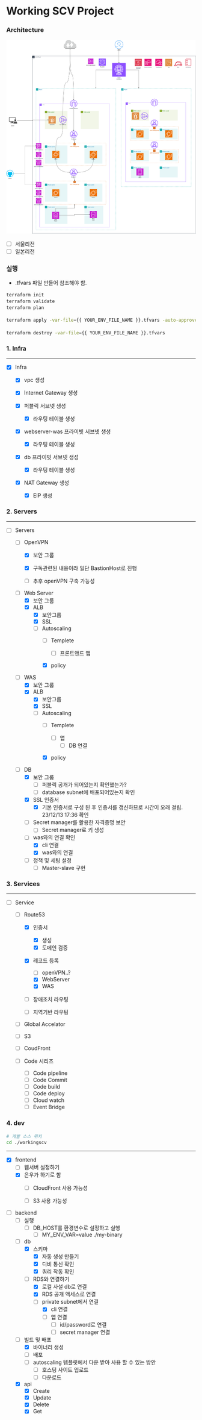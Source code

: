 # Working SCV Project

### Architecture
![](./images/architecture01.png)

- [ ] 서울리전
- [ ] 일본리전

### 실행
- .tfvars 파일 만들어 참조해야 함.
```sh
terraform init
terraform validate
terraform plan

terraform apply -var-file={{ YOUR_ENV_FILE_NAME }}.tfvars -auto-approve

terraform destroy -var-file={{ YOUR_ENV_FILE_NAME }}.tfvars
```

### 1. Infra
---
- [x] Infra


  - [x] vpc 생성


  - [x] Internet Gateway 생성


  - [x] 퍼블릭 서브넷 생성
    - [x] 라우팅 테이블 생성


  - [x] webserver-was 프라이빗 서브넷 생성
    - [x] 라우팅 테이블 생성


  - [x] db 프라이빗 서브넷 생성
    - [x] 라우팅 테이블 생성


  - [x] NAT Gateway 생성
    - [x] EIP 생성

### 2. Servers
---
- [ ] Servers


  - [ ] OpenVPN
    - [x] 보안 그룹
    - [x] 구독관련된 내용이라 일단 BastionHost로 진행
    - [ ] 추후 openVPN 구축 가능성


  - [ ] Web Server
    - [x] 보안 그룹
    - [x] ALB
        - [x] 보안그룹
        - [x] SSL
        - [ ] Autoscaling
            - [ ] Templete
              - [ ] 프론트앤드 앱
            - [x] policy


  - [ ] WAS
    - [x] 보안 그룹 
    - [x] ALB
        - [x] 보안그룹
        - [x] SSL
        - [ ] Autoscaling
            - [ ] Templete
              - [ ] 앱
                - [ ] DB 연결
            - [x] policy


  - [ ] DB
    - [x] 보안 그룹
      - [ ] 퍼블릭 공개가 되어있는지 확인했는가?
      - [ ] database subnet에 배포되어있는지 확인
    - [x] SSL 인증서
      - [x] 기본 인증서로 구성 된 후 인증서를 갱신하므로 시간이 오래 걸림. 23/12/13 17:36 확인
    - [ ] Secret manager를 활용한 자격증명 보안
      - [ ] Secret manager로 키 생성
    - [ ] was와의 연결 확인
      - [x] cli 연결
      - [x] was와의 연결
    - [ ] 정책 및 세팅 설정
      - [ ] Master-slave 구현

### 3. Services
---
- [ ] Service


  - [ ] Route53
    - [x] 인증서
      - [x] 생성
      - [x] 도메인 검증
    - [x] 레코드 등록
      - [ ] openVPN..?
      - [x] WebServer
      - [x] WAS
    - [ ] 장애조치 라우팅
    - [ ] 지역기반 라우팅


  - [ ] Global Accelator


  - [ ] S3

  - [ ] CoudFront


  - [ ] Code 시리즈
    - [ ] Code pipeline
    - [ ] Code Commit
    - [ ] Code build
    - [ ] Code deploy
    - [ ] Cloud watch
    - [ ] Event Bridge

### 4. dev
```sh
# 개발 소스 위치
cd ./workingscv
```
---
- [x] frontend
  - [ ] 웹서버 설정하기 
  - [x] 은우가 하기로 함
    - [ ] CloudFront 사용 가능성
    - [ ] S3 사용 가능성


- [ ] backend
  - [ ] 실행
    - [ ] DB_HOST를 환경변수로 설정하고 실행
      - [ ] MY_ENV_VAR=value ./my-binary
  - [ ] db 
    - [x] 스키마
      - [x] 자동 생성 만들기
      - [x] 디비 통신 확인
      - [x] 쿼리 작동 확인
    - [ ] RDS와 연결하기
      - [x] 로컬 사설 db로 연결
      - [x] RDS 공개 액세스로 연결
      - [ ] private subnet에서 연결
        - [x] cli 연결
        - [ ] 앱 연결
          - [ ] id/password로 연결
          - [ ] secret manager 연결
  - [ ] 빌드 및 배포
    - [x] 바이너리 생성
    - [ ] 배포
    - [ ] autoscaling 템플릿에서 다운 받아 사용 할 수 있는 방안
      - [ ] 호스팅 사이트 업로드
      - [ ] 다운로드
  - [x] api
    - [x] Create
    - [x] Update
    - [x] Delete
    - [x] Get
